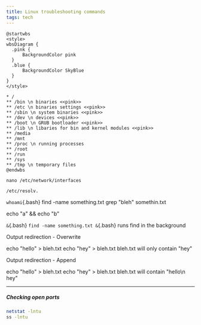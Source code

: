 ```yaml
---
title: Linux troubleshooting commands
tags: tech
---
```


```plantuml
@startwbs
<style>
wbsDiagram {
  .pink {
      BackgroundColor pink
  }
  .blue {
      BackgroundColor SkyBlue
  }
}
</style>

* /
** /bin \n binaries <<pink>>
** /etc \n binaries settings <<pink>> 
** /sbin \n system binaries <<pink>>
** /dev \n devices <<pink>>
** /boot \n GRUB bootloader <<pink>>
** /lib \n libaries for bin and kernel modules <<pink>>
** /media
** /mnt
** /proc \n running processes
** /root
** /run
** /sys
** /tmp \n temporary files
@endwbs
```


```
nano /etc/network/interfaces
```
```
/etc/resolv.
```

`whoami`{.bash}
find -name something.txt
grep "bleh" somethin.txt

echo "a" && echo "b"


`&`{.bash}
`find -name something.txt &`{.bash}
runs find in the background


Output redirection - Overwrite
>
echo "hello" > bleh.txt
echo "hey" > bleh.txt
bleh.txt will only contain "hey"

Output redirection - Append
>>
echo "hello" > bleh.txt
echo "hey" > bleh.txt
bleh.txt will contain "hello\n hey"

---

##### Checking open ports

```bash
netstat -lntu
ss -lntu
```

